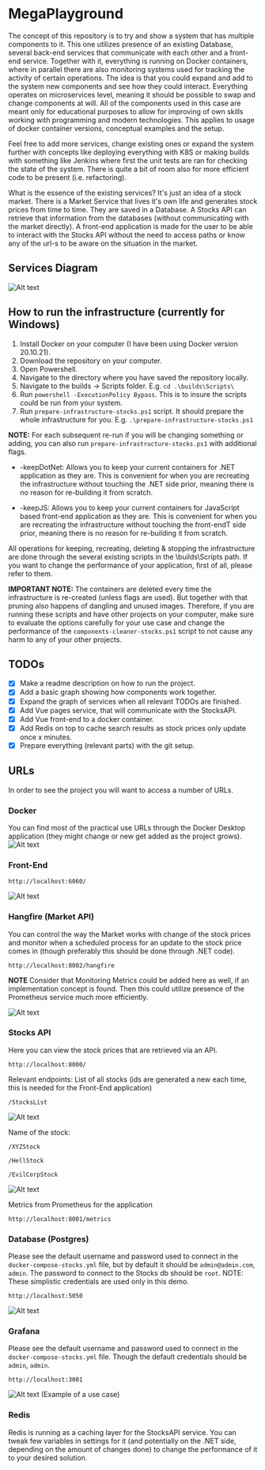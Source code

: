# MegaPlayground

The concept of this repository is to try and show a system that has multiple components to it.
This one utilizes presence of an existing Database, several back-end services that communicate with each other and a front-end service.  Together with it, everything is running on Docker containers, where in parallel there are also monitoring systems used for tracking the activity of certain operations.
The idea is that you could expand and add to the system new components and see how they could interact.
Everything operates on microservices level, meaning it should be possible to swap and change components at will.
All of the components used in this case are meant only for educational purposes to allow for improving of own skills working with programming and modern technologies. This applies to usage of docker container versions, conceptual examples and the setup.

Feel free to add more services, change existing ones or expand the system further with concepts like deploying everything with K8S or making builds with something like Jenkins where first the unit tests are ran for checking the state of the system. There is quite a bit of room also for more efficient code to be present (i.e. refactoring).

What is the essence of the existing services? It's just an idea of a stock market. There is a Market Service that lives it's own life and generates stock prices from time to time. They are saved in a Database. A Stocks API can retrieve that information from the databases (without communicating with the market directly). A front-end application is made for the user to be able to interact with the Stocks API without the need to access paths or know any of the url-s to be aware on the situation in the market.

## Services Diagram
![Alt text](Visualization/StocksDiagram.png)

## How to run the infrastructure (currently for Windows)

1. Install Docker on your computer (I have been using Docker version 20.10.21).
2. Download the repository on your computer.
3. Open Powershell.
4. Navigate to the directory where you have saved the repository locally.
5. Navigate to the builds -> Scripts folder. E.g. `cd .\builds\Scripts\`
6. Run `powershell -ExecutionPolicy Bypass`. This is to insure the scripts could be run from your system.
7. Run `prepare-infrastructure-stocks.ps1` script. It should prepare the whole infrastructure for you. E.g. `.\prepare-infrastructure-stocks.ps1`

**NOTE:**
For each subsequent re-run if you will be changing something or adding, you can also run `prepare-infrastructure-stocks.ps1` with additional flags. 

* -keepDotNet: Allows you to keep your current containers for .NET application as they are. This is convenient for when you are recreating the infrastructure without touching the .NET side prior, meaning there is no reason for re-building it from scratch.

* -keepJS: Allows you to keep your current containers for JavaScript based front-end application as they are. This is convenient for when you are recreating the infrastructure without touching the front-endT side prior, meaning there is no reason for re-building it from scratch.

All operations for keeping, recreating, deleting & stopping the infrastructure are done through the several existing scripts in the \builds\Scripts path. If you want to change the performance of your application, first of all, please refer to them.

**IMPORTANT NOTE:** The containers are deleted every time the infrastructure is re-created (unless flags are used). But together with that pruning also happens of dangling and unused images. Therefore, if you are running these scripts and have other projects on your computer, make sure to evaluate the options carefully for your use case and change the performance of the `components-cleaner-stocks.ps1` script to not cause any harm to any of your other projects.

## TODOs
- [X] Make a readme description on how to run the project.
- [X] Add a basic graph showing how components work together.
- [X] Expand the graph of services when all relevant TODOs are finished.
- [X] Add Vue pages service, that will communicate with the StocksAPI.
- [X] Add Vue front-end to a docker container.
- [X] Add Redis on top to cache search results as stock prices only update once x minutes.
- [X] Prepare everything (relevant parts) with the git setup.

## URLs

In order to see the project you will want to access a number of URLs.

### Docker
You can find most of the practical use URLs through the Docker Desktop application (they might change or new get added as the project grows).
![Alt text](Visualization/DockerDesktop.PNG)

### Front-End

`http://localhost:6060/`

![Alt text](Visualization/FrontEnd.PNG)

### Hangfire (Market API)
You can control the way the Market works with change of the stock prices and monitor when a scheduled process for an update to the stock price comes in (though preferably this should be done through .NET code).

`http://localhost:8002/hangfire`

**NOTE** Consider that Monitoring Metrics could be added here as well, if an implementation concept is found. Then this could utilize presence of the Prometheus service much more efficiently.

![Alt text](Visualization/Hangfire.PNG)

### Stocks API
Here you can view the stock prices that are retrieved via an API.

`http://localhost:8000/`

Relevant endpoints:
List of all stocks (ids are generated a new each time, this is needed for the Front-End application)

`/StocksList`

![Alt text](Visualization/StocksApiList.PNG)

Name of the stock:

`/XYZStock`

`/HellStock`

`/EvilCorpStock`

![Alt text](Visualization/StocksApiHell.PNG)

Metrics from Prometheus for the application

`http://localhost:8001/metrics`

### Database (Postgres)

Please see the default username and password used to connect in the `docker-compose-stocks.yml` file, but by default it should be `admin@admin.com`, `admin`. The password to connect to the Stocks db should be `root`. NOTE: These simplistic credentials are used only in this demo.

`http://localhost:5050`

![Alt text](Visualization/DBPostgres.PNG)

### Grafana

Please see the default username and password used to connect in the `docker-compose-stocks.yml` file. Though the default credentials should be `admin`, `admin`.

`http://localhost:3001`

![Alt text](Visualization/Grafana.PNG)
(Example of a use case)

### Redis

Redis is running as a caching layer for the StocksAPI service. You can tweak few variables in settings for it (and potentially on the .NET side, depending on the amount of changes done) to change the performance of it to your desired solution.